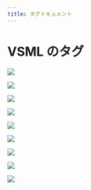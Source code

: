 ```yaml
---
title: タグドキュメント
---
```


# VSML のタグ

![](https://firefish.rockcutter.jp/files/thumbnail-2a99f6e5-09d0-4782-97dc-44e50e4814b6)

![](https://firefish.rockcutter.jp/files/thumbnail-2a99f6e5-09d0-4782-97dc-44e50e4814b6)

![](https://firefish.rockcutter.jp/files/thumbnail-2a99f6e5-09d0-4782-97dc-44e50e4814b6)

![](https://firefish.rockcutter.jp/files/thumbnail-2a99f6e5-09d0-4782-97dc-44e50e4814b6)

![](https://firefish.rockcutter.jp/files/thumbnail-2a99f6e5-09d0-4782-97dc-44e50e4814b6)

![](https://firefish.rockcutter.jp/files/thumbnail-2a99f6e5-09d0-4782-97dc-44e50e4814b6)

![](https://firefish.rockcutter.jp/files/thumbnail-2a99f6e5-09d0-4782-97dc-44e50e4814b6)

![](https://firefish.rockcutter.jp/files/thumbnail-2a99f6e5-09d0-4782-97dc-44e50e4814b6)

![](https://firefish.rockcutter.jp/files/thumbnail-2a99f6e5-09d0-4782-97dc-44e50e4814b6)
